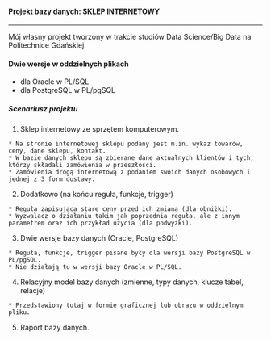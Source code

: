 #### Projekt bazy danych: <b> SKLEP INTERNETOWY </b>
---
Mój własny projekt tworzony w trakcie studiów Data Science/Big Data  na Politechnice Gdańskiej.

#### Dwie wersje w oddzielnych plikach
* dla Oracle w PL/SQL
* dla PostgreSQL w PL/pgSQL

##### Scenariusz projektu
1. Sklep internetowy ze sprzętem komputerowym.
```
* Na stronie internetowej sklepu podany jest m.in. wykaz towarów, ceny, dane sklepu, kontakt.
* W bazie danych sklepu są zbierane dane aktualnych klientów i tych, którzy składali zamówienia w przeszłości.
* Zamówienia drogą internetową z podaniem swoich danych osobowych i jednej z 3 form dostawy.
```

2. Dodatkowo (na końcu reguła, funkcje, trigger)
```
* Reguła zapisująca stare ceny przed ich zmianą (dla obniżki).
* Wyzwalacz o działaniu takim jak poprzednia reguła, ale z innym parametrem oraz ich przykład użycia (dla podwyżki).
```

3. Dwie wersje bazy danych (Oracle, PostgreSQL)
```
* Reguła, funkcje, trigger pisane były dla wersji bazy PostgreSQL w PL/pgSQL.
* Nie działają tu w wersji bazy Oracle w PL/SQL.
```

4. Relacyjny model bazy danych (zmienne, typy danych, klucze tabel, relacje)
```
* Przedstawiony tutaj w formie graficznej lub obrazu w oddzielnym pliku.
```

5. Raport bazy danych.
